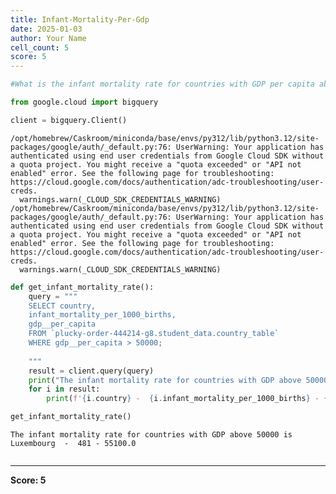 ```yaml
---
title: Infant-Mortality-Per-Gdp
date: 2025-01-03
author: Your Name
cell_count: 5
score: 5
---
```


```python
#What is the infant mortality rate for countries with GDP per capita above $50,000?
```


```python
from google.cloud import bigquery
```


```python
client = bigquery.Client()
```

    /opt/homebrew/Caskroom/miniconda/base/envs/py312/lib/python3.12/site-packages/google/auth/_default.py:76: UserWarning: Your application has authenticated using end user credentials from Google Cloud SDK without a quota project. You might receive a "quota exceeded" or "API not enabled" error. See the following page for troubleshooting: https://cloud.google.com/docs/authentication/adc-troubleshooting/user-creds. 
      warnings.warn(_CLOUD_SDK_CREDENTIALS_WARNING)
    /opt/homebrew/Caskroom/miniconda/base/envs/py312/lib/python3.12/site-packages/google/auth/_default.py:76: UserWarning: Your application has authenticated using end user credentials from Google Cloud SDK without a quota project. You might receive a "quota exceeded" or "API not enabled" error. See the following page for troubleshooting: https://cloud.google.com/docs/authentication/adc-troubleshooting/user-creds. 
      warnings.warn(_CLOUD_SDK_CREDENTIALS_WARNING)



```python
def get_infant_mortality_rate():
    query = """
    SELECT country,
    infant_mortality_per_1000_births,
    gdp__per_capita
    FROM `plucky-order-444214-g8.student_data.country_table` 
    WHERE gdp__per_capita > 50000;
    
    """
    result = client.query(query)
    print("The infant mortality rate for countries with GDP above 50000 is")
    for i in result:
        print(f'{i.country} -  {i.infant_mortality_per_1000_births} - { i.gdp__per_capita}')

get_infant_mortality_rate()
```

    The infant mortality rate for countries with GDP above 50000 is
    Luxembourg  -  481 - 55100.0



```python

```


---
**Score: 5**
